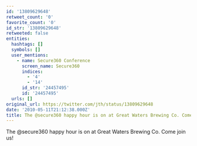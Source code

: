 ```yaml
---
id: '13809629648'
retweet_count: '0'
favorite_count: '0'
id_str: '13809629648'
retweeted: false
entities:
  hashtags: []
  symbols: []
  user_mentions:
    - name: Secure360 Conference
      screen_name: Secure360
      indices:
        - '4'
        - '14'
      id_str: '24457495'
      id: '24457495'
  urls: []
original_url: https://twitter.com/jth/status/13809629648
date: '2010-05-11T21:12:38.000Z'
title: The @secure360 happy hour is on at Great Waters Brewing Co. Come join us!
---
```


The @secure360 happy hour is on at Great Waters Brewing Co. Come join us!